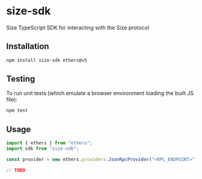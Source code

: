 # size-sdk

Size TypeScript SDK for interacting with the Size protocol

## Installation

```bash
npm install size-sdk ethers@v5
```

## Testing

To run unit tests (which emulate a browser environment loading the built JS file):

```bash
npm test
```

## Usage

```ts
import { ethers } from "ethers";
import sdk from "size-sdk";

const provider = new ethers.providers.JsonRpcProvider("<RPC_ENDPOINT>");

// TODO
```
